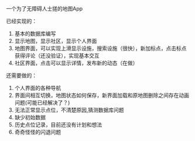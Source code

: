 一个为了无障碍人士搓的地图App


已经实现的：
1. 基本的数据库编写
2. 显示地图，显示社区，显示个人界面
3. 地图界面，可以实现上滑显示设施，搜索设施（很快），新加标点，点击标点获得评论（还没验证），实现基本交互
4. 社区界面，点击可以显示详情，发布新的动态（在做）  
  

还需要做的：
1. 个人界面的各种导航
2. 界面间相互切换，地图状态如何保存，新界面加载和原地图删除之间存在动画问题(可能已经解决了？)
3. 无法正常显示点位，不清楚原因,猜测数据库问题  
4. 缺少初始数据
5. 历史点位记录，目前还没有计划和想法
6. 奇奇怪怪的闪退问题

